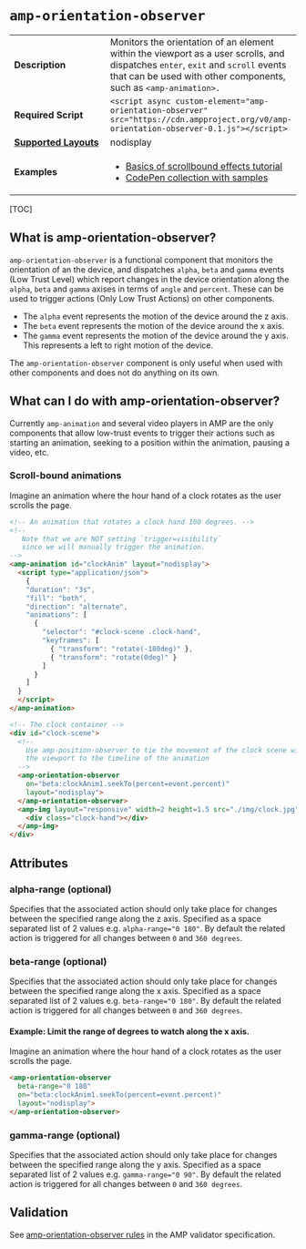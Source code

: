 <!---
Copyright 2017 The AMP HTML Authors. All Rights Reserved.

Licensed under the Apache License, Version 2.0 (the "License");
you may not use this file except in compliance with the License.
You may obtain a copy of the License at

      http://www.apache.org/licenses/LICENSE-2.0

Unless required by applicable law or agreed to in writing, software
distributed under the License is distributed on an "AS-IS" BASIS,
WITHOUT WARRANTIES OR CONDITIONS OF ANY KIND, either express or implied.
See the License for the specific language governing permissions and
limitations under the License.
-->

# <a name="amp-orientation-observer"></a> `amp-orientation-observer`

<table>
  <tr>
    <td width="40%"><strong>Description</strong></td>
    <td>Monitors the orientation of an element within the viewport as a user scrolls, and dispatches <code>enter</code>, <code>exit</code> and <code>scroll</code> events that can be used with
    other components, such as <code>&lt;amp-animation>.</code>
    </td>
  </tr>
  <tr>
    <td width="40%"><strong>Required Script</strong></td>
    <td><code>&lt;script async custom-element="amp-orientation-observer" src="https://cdn.ampproject.org/v0/amp-orientation-observer-0.1.js">&lt;/script></code></td>
  </tr>
  <tr>
    <td class="col-fourty"><strong><a href="https://www.ampproject.org/docs/guides/responsive/control_layout.html">Supported Layouts</a></strong></td>
    <td>nodisplay</td>
  </tr>
  <tr>
    <td width="40%"><strong>Examples</strong></td>
    <td>
      <ul>
        <li><a href="https://ampbyexample.com/visual_effects/basics_of_scrollbound_effects/">Basics of scrollbound effects tutorial</a></li>
        <li><a href="https://codepen.io/collection/nMJYrv/">CodePen collection with samples</a></li>
      </ul>
    </td>
  </tr>
</table>

[TOC]

## What is amp-orientation-observer?

`amp-orientation-observer` is a functional component that monitors the orientation of an the device, and dispatches `alpha`, `beta` and `gamma` events (Low Trust Level) which report changes in the device orientation along the `alpha`, `beta` and `gamma` axises in terms of `angle` and `percent`. These can be used to trigger actions (Only Low Trust Actions) on other components.

- The `alpha` event represents the motion of the device around the z axis.
- The `beta` event represents the motion of the device around the x axis.
- The `gamma` event represents the motion of the device around the y axis. This represents a left to right motion of the device.

The `amp-orientation-observer` component is only useful when used with other components and does not do anything on its own.

## What can I do with amp-orientation-observer?

Currently `amp-animation` and several video players in AMP are the only components that allow low-trust events to trigger their actions such as starting an animation, seeking to a position within the animation, pausing a video, etc.

### Scroll-bound animations

Imagine an animation where the hour hand of a clock rotates as the user scrolls the page.

```html
<!-- An animation that rotates a clock hand 180 degrees. -->
<!--
   Note that we are NOT setting `trigger=visibility`
   since we will manually trigger the animation.
-->
<amp-animation id="clockAnim" layout="nodisplay">
  <script type="application/json">
    {
    "duration": "3s",
    "fill": "both",
    "direction": "alternate",
    "animations": [
      {
        "selector": "#clock-scene .clock-hand",
        "keyframes": [
          { "transform": "rotate(-180deg)" },
          { "transform": "rotate(0deg)" }
        ]
      }
    ]
  }
  </script>
</amp-animation>

<!-- The clock container -->
<div id="clock-scene">
  <!--
    Use amp-position-observer to tie the movement of the clock scene within
    the viewport to the timeline of the animation
  -->
  <amp-orientation-observer
    on="beta:clockAnim1.seekTo(percent=event.percent)"
    layout="nodisplay">
  </amp-orientation-observer>
  <amp-img layout="responsive" width=2 height=1.5 src="./img/clock.jpg">
    <div class="clock-hand"></div>
  </amp-img>
</div>

```

## Attributes

### alpha-range (optional)

Specifies that the associated action should only take place for changes between the specified range along the z axis. Specified as a space separated list of 2 values e.g. `alpha-range="0 180"`. By default the related action is triggered for all changes between `0` and `360 degrees`.

### beta-range (optional)

Specifies that the associated action should only take place for changes between the specified range along the x axis. Specified as a space separated list of 2 values e.g. `beta-range="0 180"`. By default the related action is triggered for all changes between `0` and `360 degrees`.

#### Example: Limit the range of degrees to watch along the x axis.

Imagine an animation where the hour hand of a clock rotates as the user scrolls the page.

```html
<amp-orientation-observer
  beta-range="0 180"
  on="beta:clockAnim1.seekTo(percent=event.percent)"
  layout="nodisplay">
</amp-orientation-observer>
```

### gamma-range (optional)

Specifies that the associated action should only take place for changes between the specified range along the y axis. Specified as a space separated list of 2 values e.g. `gamma-range="0 90"`. By default the related action is triggered for all changes between `0` and `360 degrees`.

## Validation

See [amp-orientation-observer rules](https://github.com/ampproject/amphtml/blob/master/extensions/amp-orientation-observer/validator-amp-orientation-observer.protoascii) in the AMP validator specification.

